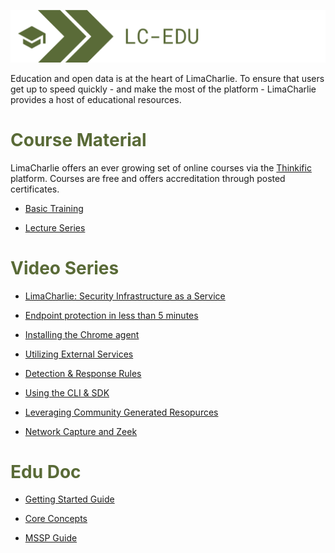![image 'lc-edu'](./images/lc-edu.png)

Education and open data is at the heart of LimaCharlie. To ensure that users get up to speed quickly - and make the most of the platform - LimaCharlie provides a host of educational resources.

# <span style="color:#596a37">Course Material</span>

LimaCharlie offers an ever growing set of online courses via the [Thinkific](https://www.thinkific.com/) platform. Courses are free and offers accreditation through posted certificates.

* [Basic Training](https://edu.limacharlie.io/courses/basic-training-1)

* [Lecture Series](https://edu.limacharlie.io/courses/lecture-series)

# <span style="color:#596a37">Video Series</span>

* [LimaCharlie: Security Infrastructure as a Service](https://www.youtube.com/watch?v=Q5_N6inFSpY)

* [Endpoint protection in less than 5 minutes](https://www.youtube.com/watch?v=1V_5CYx7Wo0)

* [Installing the Chrome agent](https://www.youtube.com/watch?v=8Ww6uTnQ7hk)

* [Utilizing External Services](https://www.youtube.com/watch?v=oxiTj9QkD5Q&t=253s)

* [Detection & Response Rules](https://www.youtube.com/watch?v=0bwgMPkfbFE&t=187s)

* [Using the CLI & SDK](https://www.youtube.com/watch?v=RkCFMXuE0WQ&t=1206s)

* [Leveraging Community Generated Resopurces](https://www.youtube.com/watch?v=i2VJm1ur7_U&t=1177s)

* [Network Capture and Zeek](https://www.youtube.com/watch?v=wSN2BrGx0j8&t=964s)


# <span style="color:#596a37">Edu Doc</span>

* [Getting Started Guide](https://storage.googleapis.com/limacharlie-io/public_documents/LC_GettingStartedGuide.pdf)

* [Core Concepts](https://storage.googleapis.com/limacharlie-io/public_documents/LC_CoreConcepts.pdf)

* [MSSP Guide](https://storage.googleapis.com/limacharlie-io/public_documents/LimaCharlie.io_MSSP_Starter_Kit.pdf)
